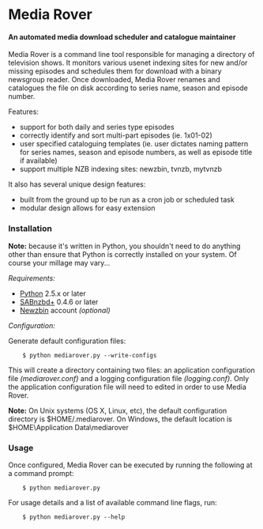 # Media Rover #

#### An automated media download scheduler and catalogue maintainer ####

Media Rover is a command line tool responsible for managing a directory of television shows.  It monitors various usenet indexing sites for new and/or missing episodes and schedules them for download with a binary newsgroup reader.  Once downloaded, Media Rover renames and catalogues the file on disk according to series name, season and episode number.

Features:

*  support for both daily and series type episodes
*  correctly identify and sort multi-part episodes (ie. 1x01-02)
*  user specified cataloguing templates (ie. user dictates naming pattern for series names, season and episode numbers, as well as episode title if available)
*  support multiple NZB indexing sites: newzbin, tvnzb, mytvnzb

It also has several unique design features:

*  built from the ground up to be run as a cron job or scheduled task
*  modular design allows for easy extension

### Installation ###

**Note:** because it's written in Python, you shouldn't need to do anything other than ensure that Python is correctly installed on your system.  Of course your millage may vary...

*Requirements:*

*  [Python][1] 2.5.x or later
*  [SABnzbd+][2] 0.4.6 or later
*  [Newzbin][3] account *(optional)*

[1]: http://www.python.org/ "Python Programming Language"
[2]: http://www.sabnzbd.org/ "SABnzbd+, the Full-Auto Newsreader"
[3]: http://www.newzbin.com/ "Newzbin usenet search"

*Configuration:*

Generate default configuration files:
   		
		$ python mediarover.py --write-configs

This will create a directory containing two files: an application configuration file *(mediarover.conf)* and a logging configuration file *(logging.conf)*.  Only the application configuration file will need to edited in order to use Media Rover.

**Note:** On Unix systems (OS X, Linux, etc), the default configuration directory is $HOME/.mediarover.  On Windows, the default location is $HOME\Application Data\mediarover

### Usage ###

Once configured, Media Rover can be executed by running the following at a command prompt:

		$ python mediarover.py

For usage details and a list of available command line flags, run:

		$ python mediarover.py --help
